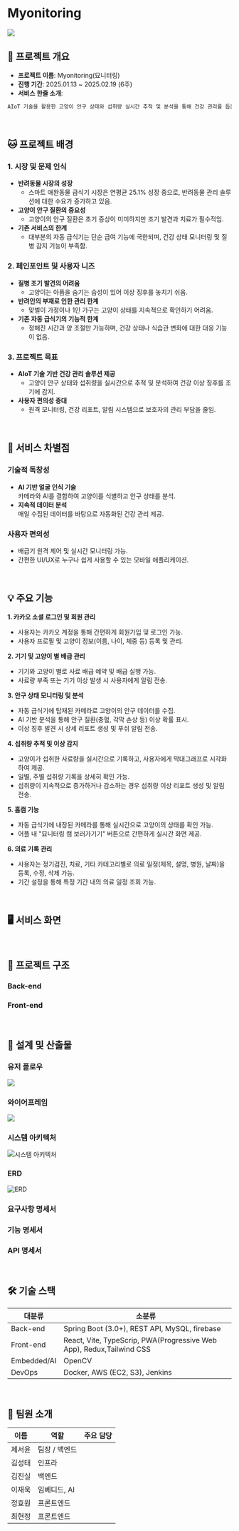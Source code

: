 # Myonitoring
 <img src="myonitoring\public\readme\readme_myonitoring_logo.png">


## 🐾 프로젝트 개요
- **프로젝트 이름**: Myonitoring(묘니터링)
- **진행 기간**: 2025.01.13 ~ 2025.02.19 (6주)
- **서비스 한줄 소개**:  
```bash
AIoT 기술을 활용한 고양이 안구 상태와 섭취량 실시간 추적 및 분석을 통해 건강 관리를 돕는 스마트 자동 급식기 애플리케이션
```

<br>

## 🐱 프로젝트 배경

### 1. 시장 및 문제 인식
- **반려동물 시장의 성장**  
  - 스마트 애완동물 급식기 시장은 연평균 25.1% 성장 중으로, 반려동물 관리 솔루션에 대한 수요가 증가하고 있음.
- **고양이 안구 질환의 중요성**  
  - 고양이의 안구 질환은 초기 증상이 미미하지만 조기 발견과 치료가 필수적임.
- **기존 서비스의 한계**  
  - 대부분의 자동 급식기는 단순 급여 기능에 국한되며, 건강 상태 모니터링 및 질병 감지 기능이 부족함.


### 2. 페인포인트 및 사용자 니즈
- **질병 조기 발견의 어려움**  
  - 고양이는 아픔을 숨기는 습성이 있어 이상 징후를 놓치기 쉬움.
- **반려인의 부재로 인한 관리 한계**  
  - 맞벌이 가정이나 1인 가구는 고양이 상태를 지속적으로 확인하기 어려움.
- **기존 자동 급식기의 기능적 한계**  
  - 정해진 시간과 양 조절만 가능하며, 건강 상태나 식습관 변화에 대한 대응 기능이 없음.


### 3. 프로젝트 목표
- **AIoT 기술 기반 건강 관리 솔루션 제공**  
  - 고양이 안구 상태와 섭취량을 실시간으로 추적 및 분석하여 건강 이상 징후를 조기에 감지.
- **사용자 편의성 증대**  
  - 원격 모니터링, 건강 리포트, 알림 시스템으로 보호자의 관리 부담을 줄임.


<br>

## 🚩 서비스 차별점

### 기술적 독창성
- **AI 기반 얼굴 인식 기술**  
  카메라와 AI를 결합하여 고양이를 식별하고 안구 상태를 분석.
- **지속적 데이터 분석**  
  매일 수집된 데이터를 바탕으로 자동화된 건강 관리 제공.

### 사용자 편의성
- 배급기 원격 제어 및 실시간 모니터링 가능.
- 간편한 UI/UX로 누구나 쉽게 사용할 수 있는 모바일 애플리케이션.

<br>

## 💡 주요 기능
**1. 카카오 소셜 로그인 및 회원 관리**
   - 사용자는 카카오 계정을 통해 간편하게 회원가입 및 로그인 가능.
   - 사용자 프로필 및 고양이 정보(이름, 나이, 체중 등) 등록 및 관리.

**2. 기기 및 고양이 별 배급 관리**
   - 기기와 고양이 별로 사료 배급 예약 및 배급 실행 가능.
   - 사료량 부족 또는 기기 이상 발생 시 사용자에게 알림 전송.

**3. 안구 상태 모니터링 및 분석**
   - 자동 급식기에 탑재된 카메라로 고양이의 안구 데이터를 수집.
   - AI 기반 분석을 통해 안구 질환(충혈, 각막 손상 등) 이상 확률 표시.
   - 이상 징후 발견 시 상세 리포트 생성 및 푸쉬 알림 전송.

**4. 섭취량 추적 및 이상 감지**
   - 고양이가 섭취한 사료량을 실시간으로 기록하고, 사용자에게 막대그래프로 시각화하여 제공.
   - 일별, 주별 섭취량 기록을 상세히 확인 가능.
   - 섭취량이 지속적으로 증가하거나 감소하는 경우 섭취량 이상 리포트 생성 및 알림 전송.

**5. 홈캠 기능**
   - 자동 급식기에 내장된 카메라를 통해 실시간으로 고양이의 상태를 확인 가능.
   - 어플 내 "묘니터링 캠 보러가기기" 버튼으로 간편하게 실시간 화면 제공.

**6. 의료 기록 관리**
   - 사용자는 정기검진, 치료, 기타 카테고리별로 의료 일정(제목, 설명, 병원, 날짜)을 등록, 수정, 삭제 가능.
   - 기간 설정을 통해 특정 기간 내의 의료 일정 조회 가능.


<br>


## 🖥️ 서비스 화면


<br>


## 📁 프로젝트 구조

### Back-end
### Front-end


<br>


## 📃 설계 및 산출물
### 유저 플로우
 <img src="myonitoring\public\readme\user_flow.png">

### 와이어프레임
 <img src="myonitoring\public\readme\wireframe.png">

### 시스템 아키텍처
![시스템 아키텍처](images/system_architecture.png)
### ERD
![ERD](images/erd.png)
### 요구사항 명세서
### 기능 명세서
### API 명세서


<br>


## 🛠️  기술 스택
| 대분류     | 소분류                                                                                     |
|------------|--------------------------------------------------------------------------------------------|
| Back-end   | Spring Boot (3.0+), REST API, MySQL, firebase  |
| Front-end  | React, Vite, TypeScrip, PWA(Progressive Web App), Redux,Tailwind CSS
| Embedded/AI   | OpenCV          |
| DevOps     | Docker, AWS (EC2, S3), Jenkins         |



<br>



## 👥 팀원 소개

| 이름       | 역할            | 주요 담당 |
|------------|-----------------|-----------|
| 제서윤     | 팀장 / 백엔드   | |
| 김성태     | 인프라          |  |
| 김진실     | 백엔드          |  |
| 이재욱     | 임베디드, AI      |  |
| 정효원     | 프론트엔드          |  |
| 최현정     | 프론트엔드          |  |

